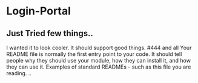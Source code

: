# Login-Portal
## Just Tried few things..
  
  I wanted it to look cooler.
It should support good things.
#444 and all
Your README file is normally the first entry point to your code. It should tell people why they should use your module, how they can install it, and how they can use it. Examples of standard READMEs - such as this file you are reading. ..
